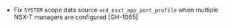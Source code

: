 * Fix `SYSTEM` scope data source `vcd_nsxt_app_port_profile` when multiple NSX-T managers are configured [GH-1065]
